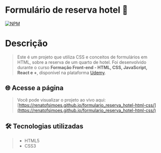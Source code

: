 # Formulário de reserva hotel 📃
[![NPM](https://img.shields.io/npm/l/react)](https://github.com/renatofsimoes/formulario_reserva_hotel-html-css/blob/main/LICENSE)
# Descrição
>Este é um projeto que utiliza CSS e conceitos de formulários em HTML, sobre a reserva de um quarto de hotel. Foi desenvolvido durante o curso **Formação Front-end - HTML, CSS, JavaScript, React e +**,
disponível na plataforma [Udemy](https://www.udemy.com/).
## 🌐 Acesse a página
>Você pode visualizar o projeto ao vivo aqui: [https://renatofsimoes.github.io/formulario_reserva_hotel-html-css/](https://renatofsimoes.github.io/formulario_reserva_hotel-html-css/)
## 🛠️ Tecnologias utilizadas
>- HTML5
>- CSS3

